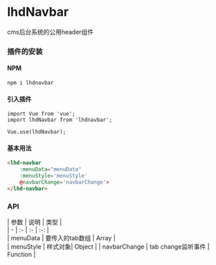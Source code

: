 # lhdNavbar
cms后台系统的公用header组件

### 插件的安装
#### NPM 
```
npm i lhdnavbar
```
#### 引入插件
```
import Vue from 'vue';
import lhdNavbar from 'lhdnavbar';

Vue.use(lhdNavbar);
```

#### 基本用法  
```html
<lhd-navbar 
    :menuData="menuData" 
    :menuStyle='menuStyle'
    @navbarChange='navbarChange'>
</lhd-navbar>
```

### API  
| 参数 | 说明 | 类型  |  
| - | :- | :- | :-: |  
| menuData | 要传入的tab数组 | Array |  
| menuStyle | 样式对象| Object | 
| navbarChange | tab change监听事件 | Function |


